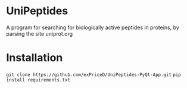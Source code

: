 # UniPeptides
A program for searching for biologically active peptides in proteins, by parsing the site uniprot.org

# Installation
`
git clone https://github.com/exPriceD/UniPeptides-PyQt-App.git
`
`
pip install requirements.txt
`
